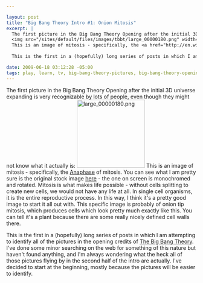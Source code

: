 ```yaml
--- 

layout: post
title: "Big Bang Theory Intro #1: Onion Mitosis"
excerpt: |
  The first picture in the Big Bang Theory Opening after the initial 3D universe expanding is very recognizable by lots of people, even though they might not know what it actually is: 
  <img src="/sites/default/files/images/tbbt/large_00000180.png" width="180" height="180" alt="large_00000180.png" />
  This is an image of mitosis - specifically, the <a href="http://en.wikipedia.org/wiki/Anaphase">Anaphase</a> of mitosis.  You can see what I am pretty sure is the original stock image <a href="http://www.fotosearch.com/PSC015/050712_0053_0179_jshs/">here</a> - the one on screen is monochromed and rotated.   Mitosis is what makes life possible - without cells splitting to create new cells, we would not have any life at all.  In single cell organisms, it is the entire reproductive process.    In this way, I think it's a pretty good image to start it all out with.   This specific image is probably of onion tip mitosis, which produces cells which look pretty much exactly like this.  You can tell it's a plant because there are some really nicely defined cell walls there. 
  
  This is the first in a (hopefully) long series of posts in which I am attempting to identify all of the pictures in the opening credits of <a href="http://en.wikipedia.org/wiki/The_Big_Bang_Theory">The Big Bang Theory</a>.   I've done some minor searching on the web for something of this nature but haven't found anything, and I'm always wondering what the heck all of those pictures flying by in the second half of the intro are actually.   I've decided to start at the beginning, mostly because the pictures will be easier to identify.

date: 2009-06-18 03:12:28 -05:00
tags: play, learn, tv, big-bang-theory-pictures, big-bang-theory-opening
---
```

The first picture in the Big Bang Theory Opening after the initial 3D universe expanding is very recognizable by lots of people, even though they might not know what it actually is:
<img src="/wp-content/uploads/images/tbbt/large_00000180.png" alt="large_00000180.png" width="180" height="180" />
This is an image of mitosis - specifically, the <a href="http://en.wikipedia.org/wiki/Anaphase">Anaphase</a> of mitosis.  You can see what I am pretty sure is the original stock image <a href="http://www.fotosearch.com/PSC015/050712_0053_0179_jshs/">here</a> - the one on screen is monochromed and rotated.   Mitosis is what makes life possible - without cells splitting to create new cells, we would not have any life at all.  In single cell organisms, it is the entire reproductive process.    In this way, I think it's a pretty good image to start it all out with.   This specific image is probably of onion tip mitosis, which produces cells which look pretty much exactly like this.  You can tell it's a plant because there are some really nicely defined cell walls there.

This is the first in a (hopefully) long series of posts in which I am attempting to identify all of the pictures in the opening credits of <a href="http://en.wikipedia.org/wiki/The_Big_Bang_Theory">The Big Bang Theory</a>.   I've done some minor searching on the web for something of this nature but haven't found anything, and I'm always wondering what the heck all of those pictures flying by in the second half of the intro are actually.   I've decided to start at the beginning, mostly because the pictures will be easier to identify.
